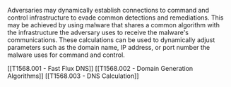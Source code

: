 Adversaries may dynamically establish connections to command and control infrastructure to evade common detections and remediations. This may be achieved by using malware that shares a common algorithm with the infrastructure the adversary uses to receive the malware's communications. These calculations can be used to dynamically adjust parameters such as the domain name, IP address, or port number the malware uses for command and control.

[[T1568.001 - Fast Flux DNS]]
[[T1568.002 - Domain Generation Algorithms]]
[[T1568.003 - DNS Calculation]]